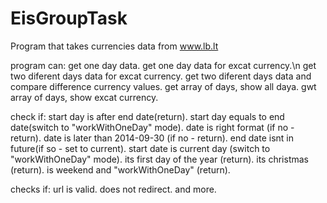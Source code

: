 # EisGroupTask
Program that takes currencies data from www.lb.lt

program can:
get one day data.
get one day data for excat currency.\n
get two diferent days data for excat currency.
get two diferent days data and compare  difference currency values.
get array of days, show all daya.
gwt array of days, show excat currency.


check if:
start day is after end date(return).
start day equals to end date(switch to "workWithOneDay" mode).
date is right format (if no - return).
date is later than 2014-09-30 (if no - return).
end date isnt in future(if so - set to current).
start date is current day (switch to "workWithOneDay" mode).
its first day of the year (return).
its christmas (return).
is weekend and "workWithOneDay" (return).

checks if:
url is valid.
does not redirect.
and more.
